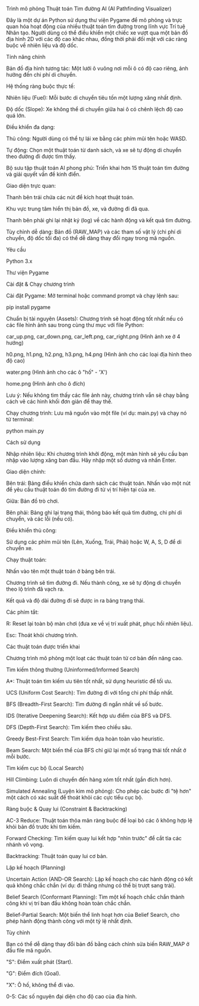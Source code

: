 Trình mô phỏng Thuật toán Tìm đường AI (AI Pathfinding Visualizer)

Đây là một dự án Python sử dụng thư viện Pygame để mô phỏng và trực quan hóa hoạt động của nhiều thuật toán tìm đường trong lĩnh vực Trí tuệ Nhân tạo. Người dùng có thể điều khiển một chiếc xe vượt qua một bản đồ địa hình 2D với các độ cao khác nhau, đồng thời phải đối mặt với các ràng buộc về nhiên liệu và độ dốc.

Tính năng chính

Bản đồ địa hình tương tác: Một lưới ô vuông nơi mỗi ô có độ cao riêng, ảnh hưởng đến chi phí di chuyển.

Hệ thống ràng buộc thực tế:

Nhiên liệu (Fuel): Mỗi bước di chuyển tiêu tốn một lượng xăng nhất định.

Độ dốc (Slope): Xe không thể di chuyển giữa hai ô có chênh lệch độ cao quá lớn.

Điều khiển đa dạng:

Thủ công: Người dùng có thể tự lái xe bằng các phím mũi tên hoặc WASD.

Tự động: Chọn một thuật toán từ danh sách, và xe sẽ tự động di chuyển theo đường đi được tìm thấy.

Bộ sưu tập thuật toán AI phong phú: Triển khai hơn 15 thuật toán tìm đường và giải quyết vấn đề kinh điển.

Giao diện trực quan:

Thanh bên trái chứa các nút để kích hoạt thuật toán.

Khu vực trung tâm hiển thị bản đồ, xe, và đường đi đã qua.

Thanh bên phải ghi lại nhật ký (log) về các hành động và kết quả tìm đường.

Tùy chỉnh dễ dàng: Bản đồ (RAW_MAP) và các tham số vật lý (chi phí di chuyển, độ dốc tối đa) có thể dễ dàng thay đổi ngay trong mã nguồn.

Yêu cầu

Python 3.x

Thư viện Pygame

Cài đặt & Chạy chương trình

Cài đặt Pygame: Mở terminal hoặc command prompt và chạy lệnh sau:

pip install pygame


Chuẩn bị tài nguyên (Assets):
Chương trình sẽ hoạt động tốt nhất nếu có các file hình ảnh sau trong cùng thư mục với file Python:

car_up.png, car_down.png, car_left.png, car_right.png (Hình ảnh xe ở 4 hướng)

h0.png, h1.png, h2.png, h3.png, h4.png (Hình ảnh cho các loại địa hình theo độ cao)

water.png (Hình ảnh cho các ô "hố" - 'X')

home.png (Hình ảnh cho ô đích)

Lưu ý: Nếu không tìm thấy các file ảnh này, chương trình vẫn sẽ chạy bằng cách vẽ các hình khối đơn giản để thay thế.

Chạy chương trình:
Lưu mã nguồn vào một file (ví dụ: main.py) và chạy nó từ terminal:

python main.py


Cách sử dụng

Nhập nhiên liệu: Khi chương trình khởi động, một màn hình sẽ yêu cầu bạn nhập vào lượng xăng ban đầu. Hãy nhập một số dương và nhấn Enter.

Giao diện chính:

Bên trái: Bảng điều khiển chứa danh sách các thuật toán. Nhấn vào một nút để yêu cầu thuật toán đó tìm đường đi từ vị trí hiện tại của xe.

Giữa: Bản đồ trò chơi.

Bên phải: Bảng ghi lại trạng thái, thông báo kết quả tìm đường, chi phí di chuyển, và các lỗi (nếu có).

Điều khiển thủ công:

Sử dụng các phím mũi tên (Lên, Xuống, Trái, Phải) hoặc W, A, S, D để di chuyển xe.

Chạy thuật toán:

Nhấn vào tên một thuật toán ở bảng bên trái.

Chương trình sẽ tìm đường đi. Nếu thành công, xe sẽ tự động di chuyển theo lộ trình đã vạch ra.

Kết quả và độ dài đường đi sẽ được in ra bảng trạng thái.

Các phím tắt:

R: Reset lại toàn bộ màn chơi (đưa xe về vị trí xuất phát, phục hồi nhiên liệu).

Esc: Thoát khỏi chương trình.

Các thuật toán được triển khai

Chương trình mô phỏng một loạt các thuật toán từ cơ bản đến nâng cao.

Tìm kiếm thông thường (Uninformed/Informed Search)

A*: Thuật toán tìm kiếm ưu tiên tốt nhất, sử dụng heuristic để tối ưu.

UCS (Uniform Cost Search): Tìm đường đi với tổng chi phí thấp nhất.

BFS (Breadth-First Search): Tìm đường đi ngắn nhất về số bước.

IDS (Iterative Deepening Search): Kết hợp ưu điểm của BFS và DFS.

DFS (Depth-First Search): Tìm kiếm theo chiều sâu.

Greedy Best-First Search: Tìm kiếm dựa hoàn toàn vào heuristic.

Beam Search: Một biến thể của BFS chỉ giữ lại một số trạng thái tốt nhất ở mỗi bước.

Tìm kiếm cục bộ (Local Search)

Hill Climbing: Luôn di chuyển đến hàng xóm tốt nhất (gần đích hơn).

Simulated Annealing (Luyện kim mô phỏng): Cho phép các bước đi "tệ hơn" một cách có xác suất để thoát khỏi các cực tiểu cục bộ.

Ràng buộc & Quay lui (Constraint & Backtracking)

AC-3 Reduce: Thuật toán thỏa mãn ràng buộc để loại bỏ các ô không hợp lệ khỏi bản đồ trước khi tìm kiếm.

Forward Checking: Tìm kiếm quay lui kết hợp "nhìn trước" để cắt tỉa các nhánh vô vọng.

Backtracking: Thuật toán quay lui cơ bản.

Lập kế hoạch (Planning)

Uncertain Action (AND-OR Search): Lập kế hoạch cho các hành động có kết quả không chắc chắn (ví dụ: đi thẳng nhưng có thể bị trượt sang trái).

Belief Search (Conformant Planning): Tìm một kế hoạch chắc chắn thành công khi vị trí ban đầu không hoàn toàn chắc chắn.

Belief-Partial Search: Một biến thể linh hoạt hơn của Belief Search, cho phép hành động thành công với một tỷ lệ nhất định.

Tùy chỉnh

Bạn có thể dễ dàng thay đổi bản đồ bằng cách chỉnh sửa biến RAW_MAP ở đầu file mã nguồn.

"S": Điểm xuất phát (Start).

"G": Điểm đích (Goal).

"X": Ô hố, không thể đi vào.

0-5: Các số nguyên đại diện cho độ cao của địa hình.
